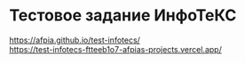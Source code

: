 # Тестовое задание ИнфоТеКС
https://afpia.github.io/test-infotecs/ <br/>
https://test-infotecs-ftteeb1o7-afpias-projects.vercel.app/
